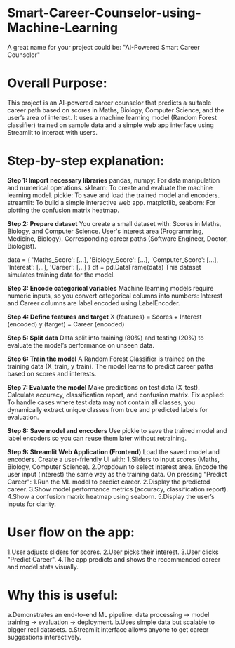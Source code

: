 # Smart-Career-Counselor-using-Machine-Learning
A great name for your project could be:  "AI-Powered Smart Career Counselor"

# Overall Purpose:
This project is an AI-powered career counselor that predicts a suitable career path based on scores in Maths, Biology, Computer Science, and the user’s area of interest. It uses a machine learning model (Random Forest classifier) trained on sample data and a simple web app interface using Streamlit to interact with users.

# Step-by-step explanation:

**Step 1: Import necessary libraries**
pandas, numpy: For data manipulation and numerical operations.
sklearn: To create and evaluate the machine learning model.
pickle: To save and load the trained model and encoders.
streamlit: To build a simple interactive web app.
matplotlib, seaborn: For plotting the confusion matrix heatmap.

**Step 2: Prepare dataset**
You create a small dataset with:
Scores in Maths, Biology, and Computer Science.
User's interest area (Programming, Medicine, Biology).
Corresponding career paths (Software Engineer, Doctor, Biologist).

data = {
    'Maths_Score': [...],
    'Biology_Score': [...],
    'Computer_Score': [...],
    'Interest': [...],
    'Career': [...]
}
df = pd.DataFrame(data)
This dataset simulates training data for the model.

**Step 3: Encode categorical variables**
Machine learning models require numeric inputs, so you convert categorical columns into numbers:
Interest and Career columns are label encoded using LabelEncoder.

**Step 4: Define features and target**
X (features) = Scores + Interest (encoded)
y (target) = Career (encoded)

**Step 5: Split data**
Data split into training (80%) and testing (20%) to evaluate the model’s performance on unseen data.

**Step 6: Train the model**
A Random Forest Classifier is trained on the training data (X_train, y_train).
The model learns to predict career paths based on scores and interests.

**Step 7: Evaluate the model**
Make predictions on test data (X_test).
Calculate accuracy, classification report, and confusion matrix.
Fix applied: To handle cases where test data may not contain all classes, you dynamically extract unique classes from true and predicted labels for evaluation.

**Step 8: Save model and encoders**
Use pickle to save the trained model and label encoders so you can reuse them later without retraining.

**Step 9: Streamlit Web Application (Frontend)**
Load the saved model and encoders.
Create a user-friendly UI with:
1.Sliders to input scores (Maths, Biology, Computer Science).
2.Dropdown to select interest area.
Encode the user input (interest) the same way as the training data.
On pressing "Predict Career":
1.Run the ML model to predict career.
2.Display the predicted career.
3.Show model performance metrics (accuracy, classification report).
4.Show a confusion matrix heatmap using seaborn.
5.Display the user’s inputs for clarity.


# User flow on the app:
1.User adjusts sliders for scores.
2.User picks their interest.
3.User clicks "Predict Career".
4.The app predicts and shows the recommended career and model stats visually.


# Why this is useful:
a.Demonstrates an end-to-end ML pipeline: data processing → model training → evaluation → deployment.
b.Uses simple data but scalable to bigger real datasets.
c.Streamlit interface allows anyone to get career suggestions interactively.
